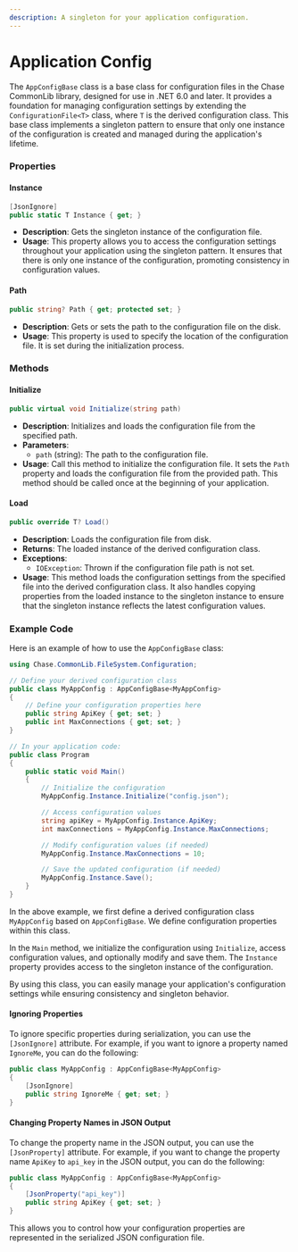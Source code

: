 ```yaml
---
description: A singleton for your application configuration.
---
```


# Application Config

The `AppConfigBase` class is a base class for configuration files in the Chase CommonLib library, designed for use in .NET 6.0 and later. It provides a foundation for managing configuration settings by extending the `ConfigurationFile<T>` class, where `T` is the derived configuration class. This base class implements a singleton pattern to ensure that only one instance of the configuration is created and managed during the application's lifetime.

### Properties

#### Instance

```csharp
[JsonIgnore]
public static T Instance { get; }
```

* **Description**: Gets the singleton instance of the configuration file.
* **Usage**: This property allows you to access the configuration settings throughout your application using the singleton pattern. It ensures that there is only one instance of the configuration, promoting consistency in configuration values.

#### Path

```csharp
public string? Path { get; protected set; }
```

* **Description**: Gets or sets the path to the configuration file on the disk.
* **Usage**: This property is used to specify the location of the configuration file. It is set during the initialization process.

### Methods

#### Initialize

```csharp
public virtual void Initialize(string path)
```

* **Description**: Initializes and loads the configuration file from the specified path.
* **Parameters**:
  * `path` (string): The path to the configuration file.
* **Usage**: Call this method to initialize the configuration file. It sets the `Path` property and loads the configuration file from the provided path. This method should be called once at the beginning of your application.

#### Load

```csharp
public override T? Load()
```

* **Description**: Loads the configuration file from disk.
* **Returns**: The loaded instance of the derived configuration class.
* **Exceptions**:
  * `IOException`: Thrown if the configuration file path is not set.
* **Usage**: This method loads the configuration settings from the specified file into the derived configuration class. It also handles copying properties from the loaded instance to the singleton instance to ensure that the singleton instance reflects the latest configuration values.

### Example Code

Here is an example of how to use the `AppConfigBase` class:

```csharp
using Chase.CommonLib.FileSystem.Configuration;

// Define your derived configuration class
public class MyAppConfig : AppConfigBase<MyAppConfig>
{
    // Define your configuration properties here
    public string ApiKey { get; set; }
    public int MaxConnections { get; set; }
}

// In your application code:
public class Program
{
    public static void Main()
    {
        // Initialize the configuration
        MyAppConfig.Instance.Initialize("config.json");

        // Access configuration values
        string apiKey = MyAppConfig.Instance.ApiKey;
        int maxConnections = MyAppConfig.Instance.MaxConnections;

        // Modify configuration values (if needed)
        MyAppConfig.Instance.MaxConnections = 10;

        // Save the updated configuration (if needed)
        MyAppConfig.Instance.Save();
    }
}
```

In the above example, we first define a derived configuration class `MyAppConfig` based on `AppConfigBase`. We define configuration properties within this class.

In the `Main` method, we initialize the configuration using `Initialize`, access configuration values, and optionally modify and save them. The `Instance` property provides access to the singleton instance of the configuration.

By using this class, you can easily manage your application's configuration settings while ensuring consistency and singleton behavior.

#### Ignoring Properties

To ignore specific properties during serialization, you can use the `[JsonIgnore]` attribute. For example, if you want to ignore a property named `IgnoreMe`, you can do the following:

```csharp
public class MyAppConfig : AppConfigBase<MyAppConfig>
{
    [JsonIgnore]
    public string IgnoreMe { get; set; }
}
```

#### Changing Property Names in JSON Output

To change the property name in the JSON output, you can use the `[JsonProperty]` attribute. For example, if you want to change the property name `ApiKey` to `api_key` in the JSON output, you can do the following:

```csharp
public class MyAppConfig : AppConfigBase<MyAppConfig>
{
    [JsonProperty("api_key")]
    public string ApiKey { get; set; }
}
```

This allows you to control how your configuration properties are represented in the serialized JSON configuration file.
